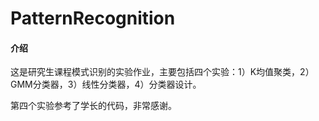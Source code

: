# PatternRecognition

#### 介绍
这是研究生课程模式识别的实验作业，主要包括四个实验：1）K均值聚类，2）GMM分类器，3）线性分类器，4）分类器设计。

第四个实验参考了学长的代码，非常感谢。